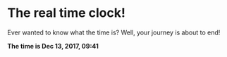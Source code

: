# The real time clock!

Ever wanted to know what the time is? Well, your journey is about to end!

**The time is Dec 13, 2017, 09:41**